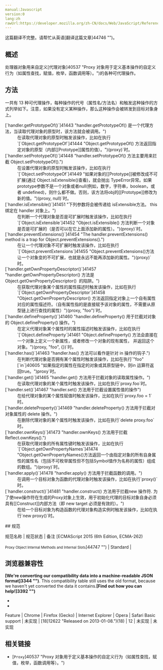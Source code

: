 ```yaml
---
manual:Javascript
version:0
lang:zh
rawUrl:https://developer.mozilla.org/zh-CN/docs/Web/JavaScript/Reference/Global_Objects/Proxy/handler
---
```




这篇翻译不完整。请帮忙从英语[翻译这篇文章]44746 "")。





## 概述<a name="概述"></a>


处理器对象用来自定义[代理对象]40537 "Proxy 对象用于定义基本操作的自定义行为（如属性查找，赋值，枚举，函数调用等）。")的各种可代理操作。


## 方法<a name="方法"></a>


一共有 13 种可代理操作，每种操作的代号（属性名/方法名）和触发这种操作的方式列举如下。注意，如果没有定义某种操作，那么这种操作会被转发到目标对象身上。

<dl><dt id=''>[`handler.getPrototypeOf()`]41443 "handler.getPrototypeOf() 是一个代理方法，当读取代理对象的原型时，该方法就会被调用。")</dt><dd>在读取代理对象的原型时触发该操作，比如在执行`[`Object.getPrototypeOf`]41444 "Object.getPrototypeOf() 方法返回指定对象的原型（内部[[Prototype]]属性的值）。")(proxy)`时。</dd><dt id=''>[`handler.setPrototypeOf()`]41448 "handler.setPrototypeOf() 方法主要用来拦截 Object.setPrototypeOf().")</dt><dd>在设置代理对象的原型时触发该操作，比如在执行`[`Object.setPrototypeOf`]41449 "如果对象的[[Prototype]]被修改成不可扩展(通过 Object.isExtensible()查看)，就会抛出 TypeError异常。如果prototype参数不是一个对象或者null(例如，数字，字符串，boolean，或者 undefined)，则什么都不做。否则，该方法将obj的[[Prototype]]修改为新的值。")(proxy, null)`时。</dd><dt id=''>[`handler.isExtensible()`]41451 "下列参数将会被传递给 isExtensible方法。 this 绑定在 handler 对象上。")</dt><dd>在判断一个代理对象是否是可扩展时触发该操作，比如在执行`[`Object.isExtensible`]41452 "Object.isExtensible() 方法判断一个对象是否是可扩展的（是否可以在它上面添加新的属性）。")(proxy)`时。</dd><dt id=''>[`handler.preventExtensions()`]41454 "The handler.preventExtensions() method is a trap for Object.preventExtensions().")</dt><dd>在让一个代理对象不可扩展时触发该操作，比如在执行`[`Object.preventExtensions`]41455 "Object.preventExtensions()方法让一个对象变的不可扩展，也就是永远不能再添加新的属性。")(proxy)`时。</dd><dt id=''>[`handler.getOwnPropertyDescriptor()`]41457 "handler.getOwnPropertyDescriptor() 方法是 Object.getOwnPropertyDescriptor()  的陷阱。")</dt><dd>在获取代理对象某个属性的属性描述时触发该操作，比如在执行`[`Object.getOwnPropertyDescriptor`]41458 "Object.getOwnPropertyDescriptor() 方法返回指定对象上一个自有属性对应的属性描述符。（自有属性指的是直接赋予该对象的属性，不需要从原型链上进行查找的属性）")(proxy, "foo")`时。</dd><dt id=''>[`handler.defineProperty()`]41460 "handler.defineProperty() 用于拦截对对象的 Object.defineProperty() 操作。")</dt><dd>在定义代理对象某个属性时的属性描述时触发该操作，比如在执行`[`Object.defineProperty`]41461 "Object.defineProperty() 方法会直接在一个对象上定义一个新属性，或者修改一个对象的现有属性， 并返回这个对象。")(proxy, "foo", {})`时。</dd><dt id=''>[`handler.has()`]41463 "handler.has() 方法可以看作是针对 in 操作的钩子.")</dt><dd>在判断代理对象是否拥有某个属性时触发该操作，比如在执行`"foo"[`in`]40605 "如果指定的属性在指定的对象或其原型链中，则in 运算符返回true。")proxy`时。</dd><dt id=''>[`handler.get()`]41465 "handler.get() 方法用于拦截对象的读取属性操作。")</dt><dd>在读取代理对象的某个属性时触发该操作，比如在执行`proxy.foo`时。</dd><dt id=''>[`handler.set()`]41467 "handler.set() 方法用于拦截设置属性值的操作")</dt><dd>在给代理对象的某个属性赋值时触发该操作，比如在执行`proxy.foo = 1`时。</dd><dt id=''>[`handler.deleteProperty()`]41469 "handler.deleteProperty() 方法用于拦截对对象属性的 delete 操作。")</dt><dd>在删除代理对象的某个属性时触发该操作，比如在执行`delete proxy.foo`时。</dd><dt id=''>[`handler.ownKeys()`]41473 "handler.ownKeys() 方法用于拦截 Reflect.ownKeys().")</dt><dd>在获取代理对象的所有属性键时触发该操作，比如在执行`[`Object.getOwnPropertyNames`]41474 "Object.getOwnPropertyNames()方法返回一个由指定对象的所有自身属性的属性名（包括不可枚举属性但不包括Symbol值作为名称的属性）组成的数组。")(proxy)`时。</dd><dt id=''>[`handler.apply()`]41478 "handler.apply() 方法用于拦截函数的调用。")</dt><dd>在调用一个目标对象为函数的代理对象时触发该操作，比如在执行`proxy()`时。</dd><dt id=''>[`handler.construct()`]41481 "handler.construct() 方法用于拦截new 操作符. 为了使new操作符在生成的Proxy对象上生效，用于初始化代理的目标对象自身必须具有[[Construct]]内部方法（即 new target 必须是有效的）。")</dt><dd>在给一个目标对象为构造函数的代理对象构造实例时触发该操作，比如在执行`new proxy()`时。</dd></dl>
## 规范<a name="Specifications"></a>

规范名称 | 规范状态 | 备注 
[ECMAScript 2015 (6th Edition, ECMA-262)<br></br><small>Proxy Object Internal Methods and Internal Slots</small>]44747 "") | Standard |  


## 浏览器兼容性<a name="浏览器兼容性"></a>


**[We&#39;re converting our compatibility data into a machine-readable JSON format]3344 "")**. This compatibility table still uses the old format, because we haven&#39;t yet converted the data it contains.**[Find out how you can help!]3392 "")**


* 
* 

Feature | Chrome | Firefox (Gecko) | Internet Explorer | Opera | Safari 
Basic support | 未实现 | [18]12622 "Released on 2013-01-08.")(18) | 12 | 未实现 | 未实现 




## 相关链接<a name="相关链接"></a>

* [`Proxy`]40537 "Proxy 对象用于定义基本操作的自定义行为（如属性查找，赋值，枚举，函数调用等）。")



